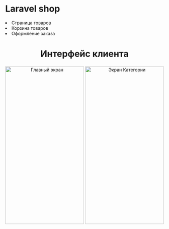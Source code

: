 # Laravel shop
<li>Страница товаров</li>
<li>Корзина товаров</li>
<li>Оформление заказа</li>

<div align="center">
	 <h1 align="center"><span class="tag">Интерфейс клиента</span></h1>
 <h3 align="center"><span class="tag"</span></h3>

<image alt="Главный экран"
	title="Главный экран" width="250" height="500" src="storage/img/pc.png">
<image alt="Экран Категории"
	title="Экран Категории" width="250" height="500" src="/scrinshot/mobi.png">
  
